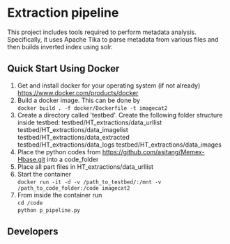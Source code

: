 # Extraction pipeline

This project includes tools required to perform metadata analysis. Specifically, it uses Apache Tika to parse metadata from various files and then builds inverted index using solr.


## Quick Start Using Docker

1. Get and install docker for your operating system (if not already) https://www.docker.com/products/docker
2. Build a docker image. This can be done by    
<code>docker build . -f docker/Dockerfile -t imagecat2</code>  
3. Create a directory called 'testbed'. Create the following folder structure inside testbed: 
    testbed/HT_extractions/data_urllist
    testbed/HT_extractions/data_imagelist
    testbed/HT_extractions/data_extracted
    testbed/HT_extractions/data_logs
    testbed/HT_extractions/data_images
4. Place the python codes from https://github.com/asitang/Memex-Hbase.git into a code_folder
5. Place all part files in HT_extractions/data_urllist
6. Start the container  
<code>docker run -it -d -v /path_to_testbed/:/mnt -v /path_to_code_folder:/code imagecat2</code>  
7. From inside the container run  
<code>cd /code</code>  
<code>python p_pipeline.py</code>  




## Developers




 
  




